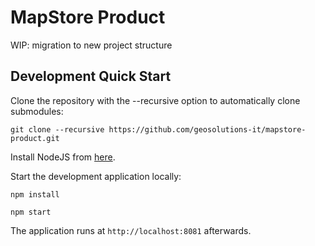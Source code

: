# MapStore Product

WIP: migration to new project structure

## Development Quick Start

Clone the repository with the --recursive option to automatically clone submodules:

`git clone --recursive https://github.com/geosolutions-it/mapstore-product.git`

Install NodeJS from [here](https://nodejs.org/en/download/releases/).

Start the development application locally:

`npm install`

`npm start`

The application runs at `http://localhost:8081` afterwards.
